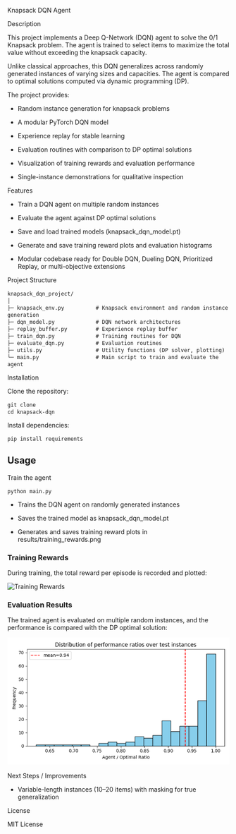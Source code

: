 Knapsack DQN Agent

Description

This project implements a Deep Q-Network (DQN) agent to solve the 0/1 Knapsack problem. The agent is trained to select items to maximize the total value without exceeding the knapsack capacity.

Unlike classical approaches, this DQN generalizes across randomly generated instances of varying sizes and capacities. The agent is compared to optimal solutions computed via dynamic programming (DP).

The project provides:

* Random instance generation for knapsack problems

* A modular PyTorch DQN model

* Experience replay for stable learning

* Evaluation routines with comparison to DP optimal solutions

* Visualization of training rewards and evaluation performance

* Single-instance demonstrations for qualitative inspection

Features

* Train a DQN agent on multiple random instances

* Evaluate the agent against DP optimal solutions

* Save and load trained models (knapsack_dqn_model.pt)

* Generate and save training reward plots and evaluation histograms

* Modular codebase ready for Double DQN, Dueling DQN, Prioritized Replay, or multi-objective extensions

Project Structure
```
knapsack_dqn_project/
│
├─ knapsack_env.py          # Knapsack environment and random instance generation
├─ dqn_model.py             # DQN network architectures
├─ replay_buffer.py         # Experience replay buffer
├─ train_dqn.py             # Training routines for DQN
├─ evaluate_dqn.py          # Evaluation routines
├─ utils.py                 # Utility functions (DP solver, plotting)
└─ main.py                  # Main script to train and evaluate the agent
```

Installation

Clone the repository:
```
git clone 
cd knapsack-dqn
```

Install dependencies:
```
pip install requirements
```

## Usage
Train the agent
```
python main.py
```

* Trains the DQN agent on randomly generated instances

* Saves the trained model as knapsack_dqn_model.pt

* Generates and saves training reward plots in results/training_rewards.png


### Training Rewards

During training, the total reward per episode is recorded and plotted:

![Training Rewards](results/training_rewards.png)

### Evaluation Results

The trained agent is evaluated on multiple random instances, and the performance is compared with the DP optimal solution:

![Evaluation Histogram](results/knapsack_eval_hist.png)

Next Steps / Improvements

* Variable-length instances (10–20 items) with masking for true generalization

License

MIT License
